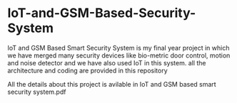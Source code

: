 # IoT-and-GSM-Based-Security-System
IoT and GSM Based Smart Security System is my final year project in which we have merged many security devices like bio-metric door control, motion and noise detector and we have also used IoT in this system. all the architecture and coding are provided in this repository

All the details about this project is avilable in IoT and GSM based smart security system.pdf
